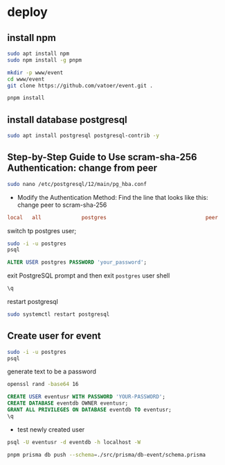 # deploy

## install npm

```sh
sudo apt install npm
sudo npm install -g pnpm
```

```sh
mkdir -p www/event
cd www/event
git clone https://github.com/vatoer/event.git .

pnpm install
```

## install database postgresql

```sh
sudo apt install postgresql postgresql-contrib -y
```

## Step-by-Step Guide to Use scram-sha-256 Authentication: change from peer

```sh
sudo nano /etc/postgresql/12/main/pg_hba.conf
```

- Modify the Authentication Method: Find the line that looks like this: change peer to scram-sha-256

```conf
local   all             postgres                                peer
```

switch tp postgres user;

```sh
sudo -i -u postgres
psql
```

```sql
ALTER USER postgres PASSWORD 'your_password';
```

exit PostgreSQL prompt and then exit `postgres` user shell

```sh
\q
```

restart postgresql

```sh
sudo systemctl restart postgresql
```

## Create user for event 

```sh
sudo -i -u postgres
psql
```

generate text to be a password

```sh
openssl rand -base64 16
```

```sql
CREATE USER eventusr WITH PASSWORD 'YOUR-PASSWORD';
CREATE DATABASE eventdb OWNER eventusr;
GRANT ALL PRIVILEGES ON DATABASE eventdb TO eventusr;
\q
```

- test newly created user
  
```sh
psql -U eventusr -d eventdb -h localhost -W
```

```sh
pnpm prisma db push --schema=./src/prisma/db-event/schema.prisma
```